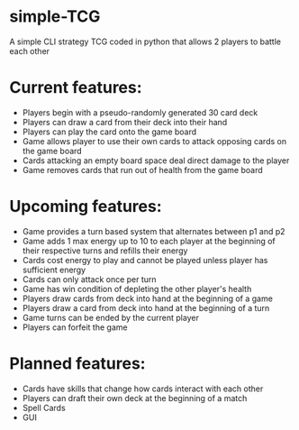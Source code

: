 # simple-TCG
A simple CLI strategy TCG coded in python that allows 2 players to battle each other

# Current features:
- Players begin with a pseudo-randomly generated 30 card deck
- Players can draw a card from their deck into their hand
- Players can play the card onto the game board
- Game allows player to use their own cards to attack opposing cards on the game board
- Cards attacking an empty board space deal direct damage to the player
- Game removes cards that run out of health from the game board

# Upcoming features:
- Game provides a turn based system that alternates between p1 and p2
- Game adds 1 max energy up to 10 to each player at the beginning of their respective turns and refills their energy
- Cards cost energy to play and cannot be played unless player has sufficient energy
- Cards can only attack once per turn
- Game has win condition of depleting the other player's health
- Players draw cards from deck into hand at the beginning of a game
- Players draw a card from deck into hand at the beginning of a turn
- Game turns can be ended by the current player
- Players can forfeit the game

# Planned features:
- Cards have skills that change how cards interact with each other
- Players can draft their own deck at the beginning of a match
- Spell Cards
- GUI
